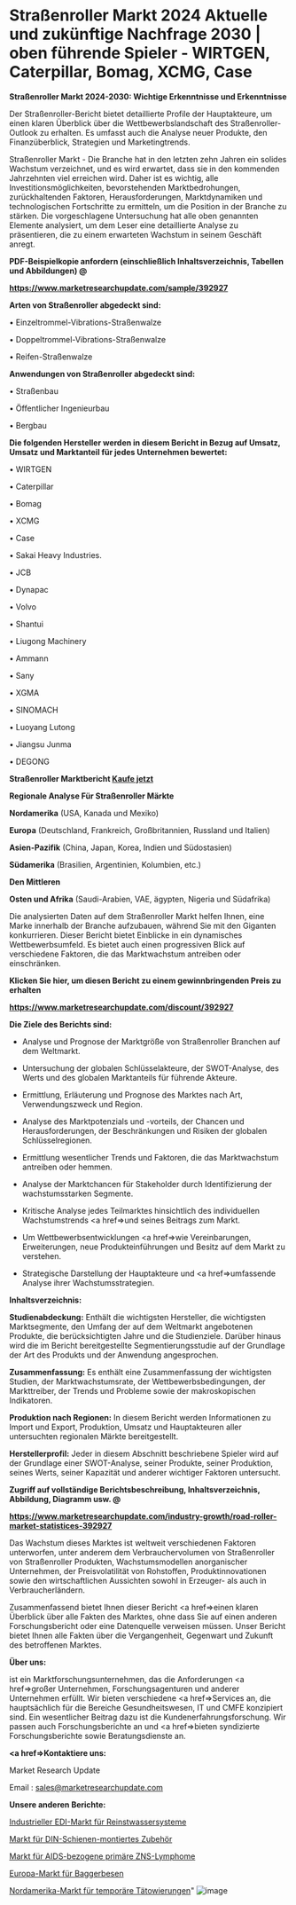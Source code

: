 # Straßenroller Markt 2024 Aktuelle und zukünftige Nachfrage 2030 | oben führende Spieler - WIRTGEN, Caterpillar, Bomag, XCMG, Case

<strong>Straßenroller Markt 2024-2030: Wichtige Erkenntnisse und Erkenntnisse</strong>

Der Straßenroller-Bericht bietet detaillierte Profile der Hauptakteure, um einen klaren Überblick über die Wettbewerbslandschaft des Straßenroller-Outlook zu erhalten. Es umfasst auch die Analyse neuer Produkte, den Finanzüberblick, Strategien und Marketingtrends.

Straßenroller Markt - Die Branche hat in den letzten zehn Jahren ein solides Wachstum verzeichnet, und es wird erwartet, dass sie in den kommenden Jahrzehnten viel erreichen wird. Daher ist es wichtig, alle Investitionsmöglichkeiten, bevorstehenden Marktbedrohungen, zurückhaltenden Faktoren, Herausforderungen, Marktdynamiken und technologischen Fortschritte zu ermitteln, um die Position in der Branche zu stärken. Die vorgeschlagene Untersuchung hat alle oben genannten Elemente analysiert, um dem Leser eine detaillierte Analyse zu präsentieren, die zu einem erwarteten Wachstum in seinem Geschäft anregt.



<strong><b>PDF-Beispielkopie anfordern (einschließlich Inhaltsverzeichnis, Tabellen und Abbildungen) @ </b></strong>

<strong><a href=https://www.marketresearchupdate.com/sample/392927>

<strong>https://www.marketresearchupdate.com/sample/392927</u></a></strong></strong>



<strong>Arten von Straßenroller abgedeckt sind:</strong>

• Einzeltrommel-Vibrations-Straßenwalze

• Doppeltrommel-Vibrations-Straßenwalze

• Reifen-Straßenwalze



<strong>Anwendungen von Straßenroller abgedeckt sind:</strong>

• Straßenbau

• Öffentlicher Ingenieurbau

• Bergbau



<strong>Die folgenden Hersteller werden in diesem Bericht in Bezug auf Umsatz, Umsatz und Marktanteil für jedes Unternehmen bewertet:</strong>

• WIRTGEN

• Caterpillar

• Bomag

• XCMG

• Case

• Sakai Heavy Industries.

• JCB

• Dynapac

• Volvo

• Shantui

• Liugong Machinery

• Ammann

• Sany

• XGMA

• SINOMACH

• Luoyang Lutong

• Jiangsu Junma

• DEGONG



<strong>Straßenroller Marktbericht <a href=https://www.marketresearchupdate.com/buynow/392927>Kaufe jetzt</a></strong>



<strong>Regionale Analyse Für Straßenroller Märkte</strong>



<strong>Nordamerika</strong> (USA, Kanada und Mexiko)



<strong>Europa</strong> (Deutschland, Frankreich, Großbritannien, Russland und Italien)



<strong>Asien-Pazifik</strong> (China, Japan, Korea, Indien und Südostasien)



<strong>Südamerika</strong> (Brasilien, Argentinien, Kolumbien, etc.)



<strong>Den Mittleren</strong> 

<strong>Osten und Afrika</strong> (Saudi-Arabien, VAE, ägypten, Nigeria und Südafrika)

Die analysierten Daten auf dem Straßenroller Markt helfen Ihnen, eine Marke innerhalb der Branche aufzubauen, während Sie mit den Giganten konkurrieren. Dieser Bericht bietet Einblicke in ein dynamisches Wettbewerbsumfeld. Es bietet auch einen progressiven Blick auf verschiedene Faktoren, die das Marktwachstum antreiben oder einschränken.



<strong>Klicken Sie hier, um diesen Bericht zu einem gewinnbringenden Preis zu erhalten
</strong>

<strong><a href=https://www.marketresearchupdate.com/discount/392927>https://www.marketresearchupdate.com/discount/392927</b></u></strong></a>



<strong>Die Ziele des Berichts sind:</strong>

- Analyse und Prognose der Marktgröße von Straßenroller Branchen auf dem Weltmarkt.

- Untersuchung der globalen Schlüsselakteure, der SWOT-Analyse, des Werts und des globalen Marktanteils für führende Akteure.

- Ermittlung, Erläuterung und Prognose des Marktes nach Art, Verwendungszweck und Region.

- Analyse des Marktpotenzials und -vorteils, der Chancen und Herausforderungen, der Beschränkungen und Risiken der globalen Schlüsselregionen.

- Ermittlung wesentlicher Trends und Faktoren, die das Marktwachstum antreiben oder hemmen.

- Analyse der Marktchancen für Stakeholder durch Identifizierung der wachstumsstarken Segmente.

- Kritische Analyse jedes Teilmarktes hinsichtlich des individuellen Wachstumstrends <a href=>und</a> seines Beitrags zum Markt.

- Um Wettbewerbsentwicklungen <a href=>wie</a> Vereinbarungen, Erweiterungen, neue Produkteinführungen und Besitz auf dem Markt zu verstehen.

- Strategische Darstellung der Hauptakteure und <a href=>umfas</a>sende Analyse ihrer Wachstumsstrategien.



<strong>Inhaltsverzeichnis:</strong>



<strong>Studienabdeckung:</strong> Enthält die wichtigsten Hersteller, die wichtigsten Marktsegmente, den Umfang der auf dem Weltmarkt angebotenen Produkte, die berücksichtigten Jahre und die Studienziele. Darüber hinaus wird die im Bericht bereitgestellte Segmentierungsstudie auf der Grundlage der Art des Produkts und der Anwendung angesprochen.



<strong>Zusammenfassung:</strong> Es enthält eine Zusammenfassung der wichtigsten Studien, der Marktwachstumsrate, der Wettbewerbsbedingungen, der Markttreiber, der Trends und Probleme sowie der makroskopischen Indikatoren.



<strong>Produktion nach Regionen:</strong> In diesem Bericht werden Informationen zu Import und Export, Produktion, Umsatz und Hauptakteuren aller untersuchten regionalen Märkte bereitgestellt.



<strong>Herstellerprofil:</strong> Jeder in diesem Abschnitt beschriebene Spieler wird auf der Grundlage einer SWOT-Analyse, seiner Produkte, seiner Produktion, seines Werts, seiner Kapazität und anderer wichtiger Faktoren untersucht.



<strong><b>Zugriff auf vollständige Berichtsbeschreibung, Inhaltsverzeichnis, Abbildung, Diagramm usw. @ </b></strong>

<strong><a href=https://www.marketresearchupdate.com/industry-growth/road-roller-market-statistices-392927>https://www.marketresearchupdate.com/industry-growth/road-roller-market-statistices-392927</a></strong>

Das Wachstum dieses Marktes ist weltweit verschiedenen Faktoren unterworfen, unter anderem dem Verbrauchervolumen von Straßenroller von Straßenroller Produkten, Wachstumsmodellen anorganischer Unternehmen, der Preisvolatilität von Rohstoffen, Produktinnovationen sowie den wirtschaftlichen Aussichten sowohl in Erzeuger- als auch in Verbraucherländern.

Zusammenfassend bietet Ihnen dieser Bericht <a href=>einen</a> klaren Überblick über alle Fakten des Marktes, ohne dass Sie auf einen anderen Forschungsbericht oder eine Datenquelle verweisen müssen. Unser Bericht bietet Ihnen alle Fakten über die Vergangenheit, Gegenwart und Zukunft des betroffenen Marktes.



<strong>Über uns:</strong>

 ist ein Marktforschungsunternehmen, das die Anforderungen <a href=>großer</a> Unternehmen, Forschungsagenturen und anderer Unternehmen erfüllt. Wir bieten verschiedene <a href=>Services</a> an, die hauptsächlich für die Bereiche Gesundheitswesen, IT und CMFE konzipiert sind. Ein wesentlicher Beitrag dazu ist die Kundenerfahrungsforschung. Wir passen auch Forschungsberichte an und <a href=>bieten</a> syndizierte Forschungsberichte sowie Beratungsdienste an.



<strong><a href=>Kontaktiere uns:</a></strong>

Market Research Update

Email : sales@marketresearchupdate.com



<strong>Unsere anderen Berichte:</strong>

<a href=https://www.linkedin.com/pulse/industrial-edi-ultrapure-water-syatem-market>Industrieller EDI-Markt für Reinstwassersysteme</a>

<a href=https://www.linkedin.com/pulse/din-rail-mounted-accessories-market-outlooks>Markt für DIN-Schienen-montiertes Zubehör</a>

<a href=https://www.linkedin.com/pulse/aids-related-primary-cns-lymphoma-market-size>Markt für AIDS-bezogene primäre ZNS-Lymphome</a>

<a href=https://www.linkedin.com/pulse/europe-excavator-brooms-market-future-demand-analysis>Europa-Markt für Baggerbesen</a>

<a href=https://www.linkedin.com/pulse/north-america-temporary-tattoo-market-2030-industry-bmt2f/>Nordamerika-Markt für temporäre Tätowierungen</a>"
![image](https://github.com/Gayatrikarjule/Market-Analysis-360/assets/97346546/acb507cb-88fb-4a6b-9b40-c8831364737e)
